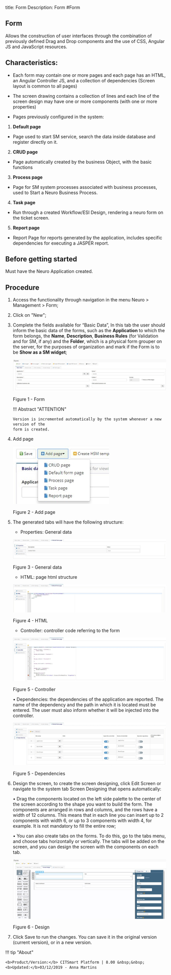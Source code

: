 title: Form
Description: Form
#Form


Form 
-----

Allows the construction of user interfaces through the combination of previously
defined Drag and Drop components and the use of CSS, Angular JS and JavaScript
resources.

## Characteristics:

  -   Each form may contain one or more pages and each page has an HTML, an
      Angular Controller JS, and a collection of dependencies (Screen layout is
      common to all pages)

  -   The screen drawing contains a collection of lines and each line of the
      screen design may have one or more components (with one or more properties)

  -   Pages previously configured in the system:

1.  **Default page**

  -   Page used to start SM service, search the data inside database and register
      directly on it.

2.  **CRUD page**

  -   Page automatically created by the business Object, with the basic functions

3.  **Process page**

  -   Page for SM system processes associated with business processes, used to
    Start a Neuro Business Process.

4.  **Task page**

  -   Run through a created Workflow/ESI Design, rendering a neuro form on the
    ticket screen.

5.  **Report page**

  -   Report Page for reports generated by the application, includes specific
      dependencies for executing a JASPER report.

Before getting started
----------------------

Must have the Neuro Application created.

Procedure
---------

1.  Access the functionality through navigation in the menu Neuro \> Management \> Form;

2.  Click on "New";

3.  Complete the fields available for “Basic Data”, In this tab the user should
    inform the basic data of the forms, such as the **Application** to which the
    form belongs, the **Name**, **Description**, **Business Rules** (for
    Validation and for SM, if any) and the **Folder**, which is a physical form
    grouper on the server, for the purposes of organization and mark if the Form
    is to be **Show as a SM widget**;

    ![form](images/neuro-18.jpg)

    Figure 1 - Form

    !!! Abstract "ATTENTION"

        Version is incremented automatically by the system whenever a new version of the
        form is created.

4. Add page

    ![form](images/neuro-19.jpg)

    Figure 2 - Add page

5. The generated tabs will have the following structure:

    * Properties: General data

    ![form](images/neuro-20.jpg)

    Figure 3 - General data

    * HTML: page html structure

    ![form](images/neuro-21.jpg)

    Figure 4 - HTML

    * Controller: controller code referring to the form

    ![form](images/neuro-22.jpg)

    Figure 5 - Controller

    •	Dependencies: the dependencies of the application are reported. The name of the dependency and the path in which it is located         must be entered. The user must also inform whether it will be injected into the controller.

    ![form](images/neuro-23.jpg)

    Figure 5 - Dependencies


6.	Design the screen, to create the screen designing, click Edit Screen or navigate to the system tab Screen Designing that opens automatically:

    •	Drag the components located on the left side palette to the center of the screen according to the shape you want to build the          form. The components are arranged in rows and columns, and the rows have a width of 12 columns. This means that in each line you        can insert up to 2 components with width 6, or up to 3 components with width 4, for example. It is not mandatory to fill the            entire row;

    •	You can also create tabs on the forms. To do this, go to the tabs menu, and choose tabs horizontally or vertically. The tabs           will be added on the screen, and you can design the screen with the components on each tab.

    ![form](images/neuro-24.jpg)

    Figure 6 - Design

7.	Click Save to run the changes. You can save it in the original version (current version), or in a new version.


!!! tip "About"

    <b>Product/Version:</b> CITSmart Platform | 8.00 &nbsp;&nbsp;
    <b>Updated:</b>03/12/2019 - Anna Martins  
